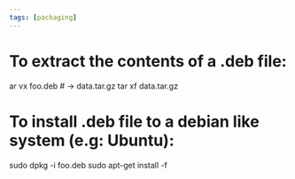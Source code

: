 ```yaml
---
tags: [packaging]
---
```


# To extract the contents of a .deb file:

ar vx foo.deb # -> data.tar.gz
tar xf data.tar.gz

# To install .deb file to a debian like system (e.g: Ubuntu):

sudo dpkg -i foo.deb
sudo apt-get install -f
